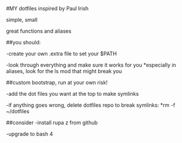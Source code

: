 #MY dotfiles inspired by Paul Irish

simple, small 

great functions and aliases

##you should:

-create your own .extra file to set your $PATH

-look through everything and make sure it works for you
*especially in aliases, look for the ls mod that might break you


##custom bootstrap, run at your own risk!

-add the dot files you want at the top to make symlinks

-if anything goes wrong, delete dotfiles repo to break symlinks:
*rm -f ~/dotfiles

##consider
-install rupa z from github

-upgrade to bash 4



